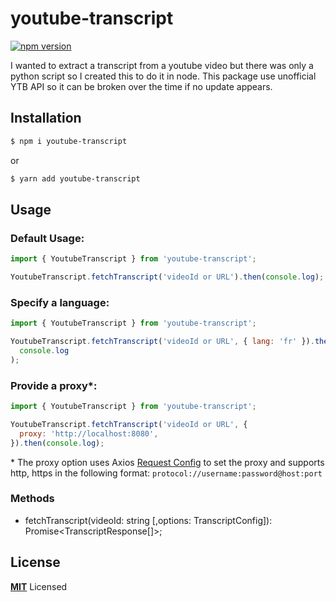 # youtube-transcript

[![npm version](https://badge.fury.io/js/youtube-transcript.svg)](https://badge.fury.io/js/youtube-transcript)

I wanted to extract a transcript from a youtube video but there was only a python script so I created this to do it in node.
This package use unofficial YTB API so it can be broken over the time if no update appears.

## Installation

```bash
$ npm i youtube-transcript
```

or

```bash
$ yarn add youtube-transcript
```

## Usage

### Default Usage:

```js
import { YoutubeTranscript } from 'youtube-transcript';

YoutubeTranscript.fetchTranscript('videoId or URL').then(console.log);
```

### Specify a language:

```js
import { YoutubeTranscript } from 'youtube-transcript';

YoutubeTranscript.fetchTranscript('videoId or URL', { lang: 'fr' }).then(
  console.log
);
```

### Provide a proxy*:

```js
import { YoutubeTranscript } from 'youtube-transcript';

YoutubeTranscript.fetchTranscript('videoId or URL', {
  proxy: 'http://localhost:8080',
}).then(console.log);
```

\* The proxy option uses Axios [Request Config](https://axios-http.com/docs/req_config) to set the proxy and supports http, https in the following format:
`protocol://username:password@host:port`

### Methods

- fetchTranscript(videoId: string [,options: TranscriptConfig]): Promise<TranscriptResponse[]>;

## License

**[MIT](LICENSE)** Licensed
